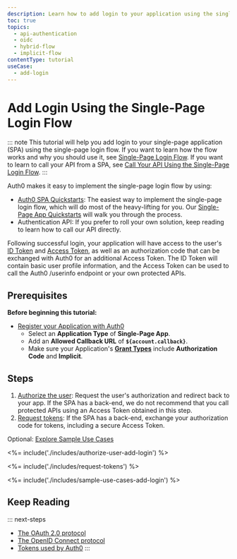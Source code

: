 ```yaml
---
description: Learn how to add login to your application using the single-page login flow.
toc: true
topics:
  - api-authentication
  - oidc
  - hybrid-flow
  - implicit-flow
contentType: tutorial
useCase:
  - add-login
---
```

# Add Login Using the Single-Page Login Flow

::: note
This tutorial will help you add login to your single-page application (SPA) using the single-page login flow. If you want to learn how the flow works and why you should use it, see [Single-Page Login Flow](/flows/concepts/single-page-login-flow). If you want to learn to call your API from a SPA, see [Call Your API Using the Single-Page Login Flow](/flows/guides/single-page-login-flow/call-api-using-single-page-login-flow).
:::

Auth0 makes it easy to implement the single-page login flow by using:

* [Auth0 SPA Quickstarts](/libraries): The easiest way to implement the single-page login flow, which will do most of the heavy-lifting for you. Our [Single-Page App Quickstarts](/quickstart/spa) will walk you through the process.
* Authentication API: If you prefer to roll your own solution, keep reading to learn how to call our API directly.

Following successful login, your application will have access to the user's [ID Token](/tokens/id-token) and [Access Token](/tokens/overview-access-tokens), as well as an authorization code that can be exchanged with Auth0 for an additional Access Token. The ID Token will contain basic user profile information, and the Access Token can be used to call the Auth0 /userinfo endpoint or your own protected APIs.

## Prerequisites

**Before beginning this tutorial:**

* [Register your Application with Auth0](applications/spa)
    * Select an **Application Type** of **Single-Page App**.
    * Add an **Allowed Callback URL** of **`${account.callback}`**.
    * Make sure your Application's **[Grant Types](/applications/application-grant-types#how-to-edit-the-application-s-grant_types-property)** include **Authorization Code** and **Implicit**.

## Steps

1. [Authorize the user](#authorize-the-user): Request the user's authorization and redirect back to your app. If the SPA has a back-end, we do not recommend that you call protected APIs using an Access Token obtained in this step.
2. [Request tokens](#request-tokens): If the SPA has a back-end, exchange your authorization code for tokens, including a secure Access Token.


Optional: [Explore Sample Use Cases](#sample-use-cases)

<%= include('./includes/authorize-user-add-login') %>

<%= include('./includes/request-tokens') %>

<%= include('./includes/sample-use-cases-add-login') %>

## Keep Reading

::: next-steps
- [The OAuth 2.0 protocol](/protocols/oauth2)
- [The OpenID Connect protocol](/protocols/oidc)
- [Tokens used by Auth0](/tokens)
:::
